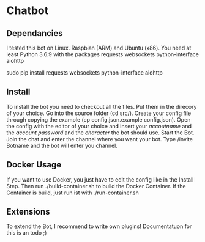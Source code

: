 # Chatbot

## Dependancies
I tested this bot on Linux. Raspbian (ARM) and Ubuntu (x86).
You need at least Python 3.6.9 with the packages requests websockets python-interface aiohttp

sudo pip install requests websockets python-interface aiohttp


## Install
To install the bot you need to checkout all the files. Put them in the direcory of your choice.
Go into the source folder (cd src/).
Create your config file through copying the example (cp config.json.example config.json).
Open the config with the editor of your choice and insert your _accoutname_ and the _account password_ and the _character_ the bot should use.
Start the Bot.
Join the chat and enter the channel where you want your bot.
Type /invite Botname and the bot will enter you channel.

## Docker Usage
If you want to use Docker, you just have to edit the config like in the Install Step. Then run ./build-container.sh to build the Docker Container.
If the Container is build, just run ist with ./run-container.sh


## Extensions
To extend the Bot, I recommend to write own plugins!
Documentatuon for this is an todo ;)
